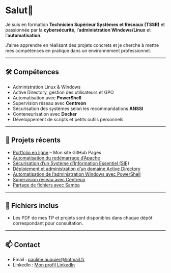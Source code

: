 # Salut👋

Je suis en formation **Technicien Supérieur Systèmes et Réseaux (TSSR)** et passionnée par la **cybersécurité**, l’**administration Windows/Linux** et l’**automatisation**.  

J’aime apprendre en réalisant des projets concrets et je cherche à mettre mes compétences en pratique dans un environnement professionnel.  

---

## 🛠 Compétences
- Administration Linux & Windows
- Active Directory, gestion des utilisateurs et GPO
- Automatisation avec **PowerShell**
- Supervision réseau avec **Centreon**
- Sécurisation des systèmes selon les recommandations **ANSSI**
- Conteneurisation avec **Docker**
- Développement de scripts et petits outils personnels

---

## 📂 Projets récents
- [Portfolio en ligne](https://github.com/Ash5134/Ash5134.github.io) – Mon site GitHub Pages
- [Automatisation du redémarrage d’Apache](https://github.com/Ash5134/Automatisation-du-redemarrage-d-Apache)
- [Sécurisation d’un Système d’Information Essentiel (SIE)](https://github.com/Ash5134/Securisation-d-un-Systeme-d-Information-Essentiel-SIE-selon-les-recommandations-ANSSI)
- [Déploiement et administration d’un domaine Active Directory](https://github.com/Ash5134/Deploiement-et-administration-d-un-domaine-Active-Directory)
- [Automatisation de l’administration Windows avec PowerShell](https://github.com/Ash5134/PowerShell-Automatisation-de-l-administration-Windows)
- [Supervision réseau avec Centreon](https://github.com/Ash5134/Supervision-reseau-avec-Centreon)
- [Partage de fichiers avec Samba](https://github.com/Ash5134/Partage-de-fichiers-avec-Samba)

---

## 📄 Fichiers inclus
- Les PDF de mes TP et projets sont disponibles dans chaque dépôt correspondant pour consultation.

---

## 📫 Contact
- Email : pauline.auquier@hotmail.fr
- LinkedIn : [Mon profil LinkedIn](https://www.[linkedin.com/in/tonprofil](https://www.linkedin.com/in/pauline-auquier-a96934314?lipi=urn%3Ali%3Apage%3Ad_flagship3_profile_view_base_contact_details%3BeM83TdUXTROy1eetmN59Jg%3D%3D))
